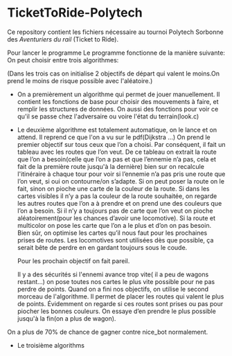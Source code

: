 # TicketToRide-Polytech

Ce repository contient les fichiers nécessaire au tournoi Polytech Sorbonne des *Aventuriers du rail* (Ticket to Ride).

Pour lancer le programme 
Le programme fonctionne de la manière suivante:
  On peut choisir entre trois algorithmes:
 
  (Dans les trois cas on initialise 2 objectifs de départ qui valent le moins.On prend le moins de risque possible avec l'aléatoire.)
 
  - On a premièrement un algorithme qui permet de jouer manuellement.
  Il contient les fonctions de base pour choisir des mouvements à faire, et remplir les structures de données.
  On aussi des fonctions pour voir ce qu'il se passe chez l'adversaire ou voire l'état du terrain(look.c)
 
  - Le deuxième algorithme est totalement automatique, on le lance et on attend.
  Il reprend ce que l'on a vu sur le pdf(Dijkstra ...)
  On prend le premier objectif sur tous ceux que l’on a choisi.
  Par conséquent, il fait un tableau avec les routes que l’on veut.
  De ce tableau on extrait la route que l’on a besoin(celle que l’on a pas et que l’ennemie n’a pas, cela et fait de la première route jusqu'à la dernière)
  bien sur on recalcule   l'itinéraire à chaque tour pour voir si l’ennemie n’a pas pris une route que l’on veut, si oui on contourne/on s’adapte.
  Si on peut poser la route on le fait, sinon on pioche une carte de la couleur de la route.
  Si dans les cartes visibles il n’y a pas la couleur de la route souhaitée, on regarde les autres routes que l’on a à prendre et on prend une des couleurs que l’on a besoin.
  Si il n’y a toujours pas de carte que l’on veut on pioche aléatoirement(pour les chances d’avoir une locomotive).
  Si la route et multicolor on pose les carte que l’on a le plus et d’on on pas besoin.
  Bien sûr, on optimise les cartes qu’il nous faut pour les prochaines prises de routes.
  Les locomotives sont utilisées dès que possible, ça serait bête de perdre en en gardant toujours sous le coude.
  
    Pour les prochain objectif on fait pareil.
    
    Il y a des sécurités si l'ennemi avance trop vite( il a peu de wagons restant...) on pose toutes nos cartes le plus vite possible pour ne pas perdre de points.
    Quand on a fini nos objectifs, on utilise le second morceau de l'algorithme.
    Il permet de placer les routes qui valent le plus de points.
    Évidemment on regarde si ces routes sont prises ou pas pour piocher les bonnes couleurs.
    On essaye d’en prendre le plus possible jusqu'à la fin(on a plus de wagon).
  
  On a plus de 70% de chance de gagner contre nice_bot normalement.

  - Le troisième algorithms





